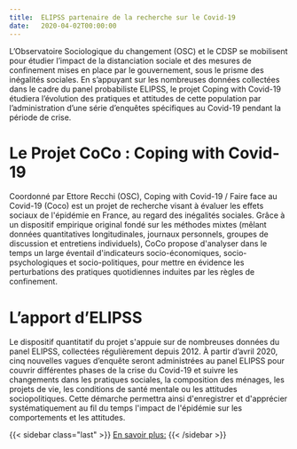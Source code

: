 ```yaml
---
title:  ELIPSS partenaire de la recherche sur le Covid-19
date:   2020-04-02T00:00:00
---
```

L’Observatoire Sociologique du changement (OSC) et le CDSP se mobilisent pour étudier l’impact de la distanciation sociale et des mesures de confinement mises en place par le gouvernement, sous le prisme des inégalités sociales. En s’appuyant sur les nombreuses données collectées dans le cadre du panel probabiliste ELIPSS, le projet Coping with Covid-19 étudiera l’évolution des pratiques et attitudes de cette population par l’administration d’une série d’enquêtes spécifiques au Covid-19 pendant la période de crise.

# Le Projet CoCo : Coping with Covid-19
Coordonné par Ettore Recchi (OSC), Coping with Covid-19 / Faire face au Covid-19 (Coco) est un projet de recherche visant à évaluer les effets sociaux de l'épidémie en France, au regard des inégalités sociales. Grâce à un dispositif empirique original fondé sur les méthodes mixtes (mêlant données quantitatives longitudinales, journaux personnels, groupes de discussion et entretiens individuels), CoCo propose d'analyser dans le temps un large éventail d'indicateurs socio-économiques, socio-psychologiques et socio-politiques, pour mettre en évidence les perturbations des pratiques quotidiennes induites par les règles de confinement.

# L’apport d’ELIPSS
Le dispositif quantitatif du projet s'appuie sur de nombreuses données du panel ELIPSS, collectées régulièrement depuis 2012. À partir d’avril 2020, cinq nouvelles vagues d’enquête seront administrées au panel ELIPSS pour couvrir différentes phases de la crise du Covid-19 et suivre les changements dans les pratiques sociales, la composition des ménages, les projets de vie, les conditions de santé mentale ou les attitudes sociopolitiques.
Cette démarche permettra ainsi d'enregistrer et d'apprécier systématiquement au fil du temps l'impact de l'épidémie sur les comportements et les attitudes.

<!--more-->

{{< sidebar class="last" >}}
[En savoir plus:](https://cdsp.sciences-po.fr/fr/le-cdsp/actualites/actualite/faire-face-au-covid-19-elipss-en-appui_102/)
{{< /sidebar >}}
